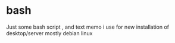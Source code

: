 # bash
Just some bash script , and text memo i use for new installation of desktop/server mostly debian linux
